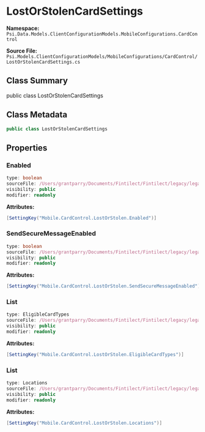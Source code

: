 # LostOrStolenCardSettings

**Namespace:** `Psi.Data.Models.ClientConfigurationModels.MobileConfigurations.CardControl`

**Source File:** `Psi.Models.ClientConfigurationModels/MobileConfigurations/CardControl/LostOrStolenCardSettings.cs`

## Class Summary

public class LostOrStolenCardSettings

## Class Metadata

```typescript
public class LostOrStolenCardSettings
```

## Properties

### Enabled

```typescript
type: boolean
sourceFile: /Users/grantparry/Documents/Fintilect/Fintilect/legacy/legacy-apis/Psi.Models.ClientConfigurationModels/MobileConfigurations/CardControl/LostOrStolenCardSettings.cs
visibility: public
modifier: readonly
```

**Attributes:**
```csharp
[SettingKey("Mobile.CardControl.LostOrStolen.Enabled")]
```

### SendSecureMessageEnabled

```typescript
type: boolean
sourceFile: /Users/grantparry/Documents/Fintilect/Fintilect/legacy/legacy-apis/Psi.Models.ClientConfigurationModels/MobileConfigurations/CardControl/LostOrStolenCardSettings.cs
visibility: public
modifier: readonly
```

**Attributes:**
```csharp
[SettingKey("Mobile.CardControl.LostOrStolen.SendSecureMessageEnabled")]
```

### List

```typescript
type: EligibleCardTypes
sourceFile: /Users/grantparry/Documents/Fintilect/Fintilect/legacy/legacy-apis/Psi.Models.ClientConfigurationModels/MobileConfigurations/CardControl/LostOrStolenCardSettings.cs
visibility: public
modifier: readonly
```

**Attributes:**
```csharp
[SettingKey("Mobile.CardControl.LostOrStolen.EligibleCardTypes")]
```

### List

```typescript
type: Locations
sourceFile: /Users/grantparry/Documents/Fintilect/Fintilect/legacy/legacy-apis/Psi.Models.ClientConfigurationModels/MobileConfigurations/CardControl/LostOrStolenCardSettings.cs
visibility: public
modifier: readonly
```

**Attributes:**
```csharp
[SettingKey("Mobile.CardControl.LostOrStolen.Locations")]
```
